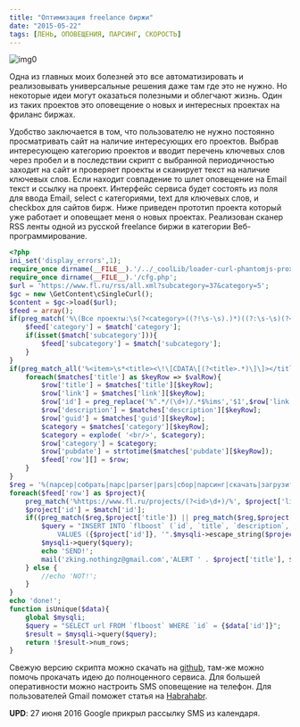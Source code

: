 ```yaml
---
title: "Оптимизация freelance биржи"
date: "2015-05-22"
tags: [ЛЕНЬ, ОПОВЕЩЕНИЯ, ПАРСИНГ, СКОРОСТЬ]
---
```


![img0](/img/big.jpeg)

Одна из главных моих болезней это все автоматизировать и реализовывать универсальные решения даже там где это не нужно. Но некоторые идеи могут оказаться полезными и облегчают жизнь. Один из таких проектов это оповещение о новых и интересных проектах на фриланс биржах.

Удобство заключается в том, что пользователю не нужно постоянно просматривать сайт на наличие интересующих его проектов. Выбрав интересующею категорию проектов и вводит перечень ключевых слов через пробел и в последствии скрипт с выбранной периодичностью заходит на сайт и проверяет проекты и сканирует текст на наличие ключевых слов. Если находит совпадение то шлет оповещение на Email текст и ссылку на проект. Интерфейс сервиса будет состоять из поля для ввода Email, select с категориями, text для ключевых слов, и checkbox для сайтов бирж.
Ниже приведен прототип проекта который уже работает и оповещает меня о новых проектах. Реализован сканер RSS ленты одной из русской freelance биржи в категории Веб-программирование.

```php
<?php
ini_set('display_errors',1);
require_once dirname(__FILE__).'/../_coolLib/loader-curl-phantomjs-proxy/include.php';
require_once dirname(__FILE__).'/cfg.php';
$url = 'https://www.fl.ru/rss/all.xml?subcategory=37&category=5';
$gc = new \GetContent\cSingleCurl();
$content = $gc->load($url);
$feed = array();
if(preg_match('%\(Все проекты:\s(?<category>((?!\s-\s).)*)((?:\s-\s)(?<subcategory>[^<]+))?\)</title>%ims', $content, $match)){
	$feed['category'] = $match['category'];
	if(isset($match['subcategory'])){
		$feed['subcategory'] = $match['subcategory'];
	}
}
if(preg_match_all('%<item>\s*<title><\!\[CDATA\[(?<title>.*)\]\]></title>\s*<link>(?<link>.*)</link>\s*<description><\!\[CDATA\[(?<description>.*)\]\]></description>\s*<guid>(?<guid>.*)</guid>\s*<category>(?<category>.*)</category>\s*<pubDate>(?<pubdate>.*)</pubDate>\s*</item>%imsU',$content,$matches)){
	foreach($matches['title'] as $keyRow => $valRow){
		$row['title'] = $matches['title'][$keyRow];
		$row['link'] = $matches['link'][$keyRow];
		$row['id'] = preg_replace('%^.*/(\d+)/.*$%ims','$1',$row['link']);
		$row['description'] = $matches['description'][$keyRow];
		$row['guid'] = $matches['guid'][$keyRow];
		$category = $matches['category'][$keyRow];
		$category = explode( '<br/>', $category);
		$row['category'] = $category;
		$row['pubdate'] = strtotime($matches['pubdate'][$keyRow]);
		$feed['row'][] = $row;
	}
}
$reg = '%(парсер|собрать|парс|parser|pars|сбор|парсинг|скачать|загрузить|наполнить|слить)%imsu';
foreach($feed['row'] as $project){
	preg_match('%https://www.fl.ru/projects/(?<id>\d+)/%', $project['link'], $match);
	$project['id'] = $match['id'];
	if((preg_match($reg,$project['title']) || preg_match($reg,$project['description'])) && isUnique($project)){
		$query = "INSERT INTO `flboost` (`id`, `title`, `description`, `date`, `category`, `url`)
			VALUES ({$project['id']}, '".$mysqli->escape_string($project['title'])."', '".$mysqli->escape_string($project['description'])."', '". $project['pubdate'] ."', '".implode("|",$project['category'])."', '{$project['link']}')";
		$mysqli->query($query);
		echo 'SEND!';
		mail('zking.nothingz@gmail.com','ALERT ' . $project['title'], $project['title'] . "\n" . date('c',$project['pubdate']) . "\n" . $project['link'] . "\n" . $project['description']);
	} else {
		//echo 'NOT!';
	}
}
echo 'done!';
function isUnique($data){
	global $mysqli;
	$query = "SELECT url FROM `flboost` WHERE `id` = {$data['id']}";
	$result = $mysqli->query($query);
	return !$result->num_rows;
}
```

Свежую версию скрипта можно скачать на [github](https://github.com/bpteam/flboost/), там-же можно помочь прокачать идею до полноценного сервиса. Для большей оперативности можно настроить SMS оповещение на телефон. Для пользователей Gmail поможет статья на [Habrahabr](http://habrahabr.ru/post/145447/).

__UPD__: 27 июня 2016 Google прикрыл рассылку SMS из календаря.